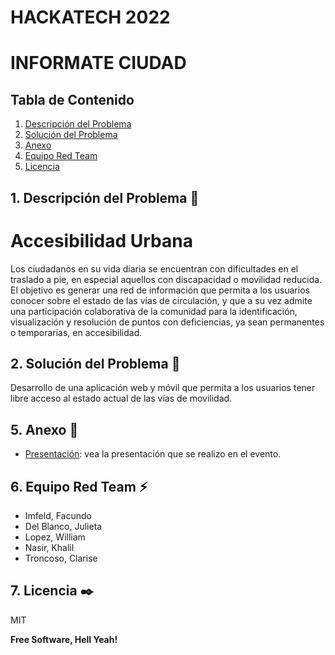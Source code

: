 # HACKATECH 2022 
# INFORMATE CIUDAD

## Tabla de Contenido

1. [Descripción del Problema](#descripcion)
2. [Solución del Problema](#capturas-de-pantalla)
5. [Anexo](#anexo)
6. [Equipo Red Team](#desarrolladores)
7. [Licencia](#licencia)

<a name="descripcion"/>

## 1. Descripción del Problema 🚀

# Accesibilidad Urbana
Los ciudadanos en su vida diaria se encuentran con dificultades en el traslado a pie, en especial aquellos con discapacidad o movilidad reducida. El objetivo es generar una red de información que permita a los usuarios conocer sobre el estado de las vías de circulación, y que a su vez admite una participación colaborativa de la comunidad para la identificación, visualización y resolución de puntos con deficiencias, ya sean permanentes o temporarias, en accesibilidad.

<a name="capturas-de-pantalla"/>

## 2. Solución del Problema 📸

Desarrollo de una aplicación web y móvil que permita a los usuarios tener libre acceso al estado actual de las vías de movilidad.


<a name="anexo"/>

## 5. Anexo 📢

- [Presentación](https://www.canva.com/design/DAFSaHIU5kY/YhYYsXUyNvSF6o7G24XQIg/edit?utm_content=DAFSaHIU5kY&utm_campaign=designshare&utm_medium=link2&utm_source=sharebutton): vea la presentación que se realizo en el evento.


<a name="desarrolladores"/>

## 6. Equipo Red Team ⚡

- Imfeld, Facundo
- Del Blanco, Julieta
- Lopez, William
- Nasir, Khalil
- Troncoso, Clarise

<a name="licencia"/>

## 7. Licencia ✒️

MIT

**Free Software, Hell Yeah!**
